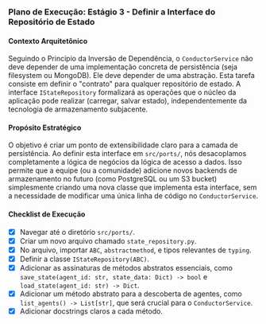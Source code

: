 ### Plano de Execução: Estágio 3 - Definir a Interface do Repositório de Estado

#### Contexto Arquitetônico

Seguindo o Princípio da Inversão de Dependência, o `ConductorService` não deve depender de uma implementação concreta de persistência (seja filesystem ou MongoDB). Ele deve depender de uma abstração. Esta tarefa consiste em definir o "contrato" para qualquer repositório de estado. A interface `IStateRepository` formalizará as operações que o núcleo da aplicação pode realizar (carregar, salvar estado), independentemente da tecnologia de armazenamento subjacente.

#### Propósito Estratégico

O objetivo é criar um ponto de extensibilidade claro para a camada de persistência. Ao definir esta interface em `src/ports/`, nós desacoplamos completamente a lógica de negócios da lógica de acesso a dados. Isso permite que a equipe (ou a comunidade) adicione novos backends de armazenamento no futuro (como PostgreSQL ou um S3 bucket) simplesmente criando uma nova classe que implementa esta interface, sem a necessidade de modificar uma única linha de código no `ConductorService`.

#### Checklist de Execução

- [x] Navegar até o diretório `src/ports/`.
- [x] Criar um novo arquivo chamado `state_repository.py`.
- [x] No arquivo, importar `ABC`, `abstractmethod`, e tipos relevantes de `typing`.
- [x] Definir a classe `IStateRepository(ABC)`.
- [x] Adicionar as assinaturas de métodos abstratos essenciais, como `save_state(agent_id: str, state_data: Dict) -> bool` e `load_state(agent_id: str) -> Dict`.
- [x] Adicionar um método abstrato para a descoberta de agentes, como `list_agents() -> List[str]`, que será crucial para o `ConductorService`.
- [x] Adicionar docstrings claros a cada método.
